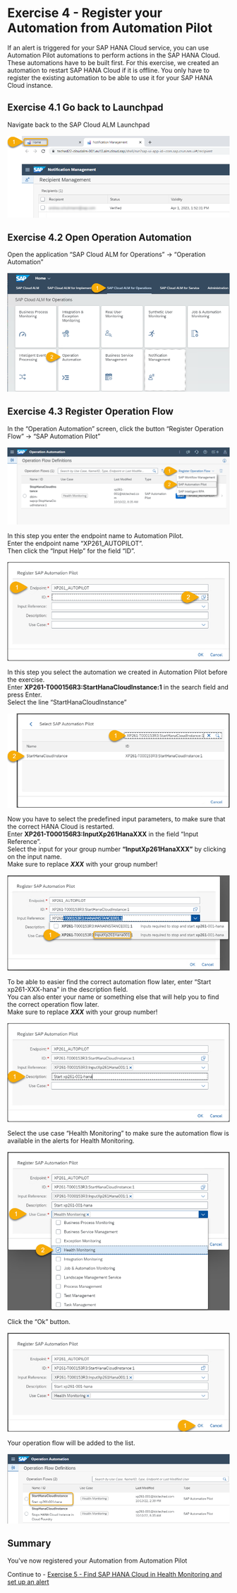 # Exercise 4 - Register your Automation from Automation Pilot

If an alert is triggered for your SAP HANA Cloud service, you can use Automation Pilot automations to perform actions in the SAP HANA Cloud.
These automations have to be built first. For this exercise, we created an automation to restart SAP HANA Cloud if it is offline. You only have to register the existing automation to be able to use it for your SAP HANA Cloud instance.

## Exercise 4.1 Go back to Launchpad

Navigate back to the SAP Cloud ALM Launchpad  
<br>![](/exercises/ex4/images/Ex4_1.png)

## Exercise 4.2 Open Operation Automation

Open the application “SAP Cloud ALM for Operations” → “Operation Automation”  
<br>![](/exercises/ex4/images/Ex4_2.png)

## Exercise 4.3 Register Operation Flow

In the “Operation Automation” screen, click the button “Register Operation Flow” → “SAP Automation Pilot”  
<br>![](/exercises/ex4/images/Ex4_3.png)

In this step you enter the endpoint name to Automation Pilot.  
Enter the endpoint name “XP261_AUTOPILOT”.  
Then click the “Input Help” for the field “ID”.  
<br>![](/exercises/ex4/images/Ex4_4.png)

In this step you select the automation we created in Automation Pilot before the exercise.  
Enter **XP261-T000156R3:StartHanaCloudInstance:1** in the search field and press Enter.  
Select the line “StartHanaCloudInstance”  
<br>![](/exercises/ex4/images/Ex4_5.png)

Now you have to select the predefined input parameters, to make sure that the correct HANA Cloud is restarted.  
Enter **XP261-T000156R3:InputXp261HanaXXX** in the field “Input Reference”.  
Select the input for your group number **“InputXp261HanaXXX”** by clicking on the input name.  
Make sure to replace _**XXX**_ with your group number!  
<br>![](/exercises/ex4/images/Ex4_6.png)

To be able to easier find the correct automation flow later, enter “Start xp261-XXX-hana” in the description field.  
You can also enter your name or something else that will help you to find the correct operation flow later.  
Make sure to replace _**XXX**_ with your group number!  
<br>![](/exercises/ex4/images/Ex4_7.png)

Select the use case “Health Monitoring” to make sure the automation flow is available in the alerts for Health Monitoring.  
<br>![](/exercises/ex4/images/Ex4_8.png)

Click the “Ok” button.  
<br>![](/exercises/ex4/images/Ex4_9.png)

Your operation flow will be added to the list.  
<br>![](/exercises/ex4/images/Ex4_10.png)

## Summary

You've now registered your Automation from Automation Pilot

Continue to - [Exercise 5 -	Find SAP HANA Cloud in Health Monitoring and set up an alert ](../ex5/README.md)
